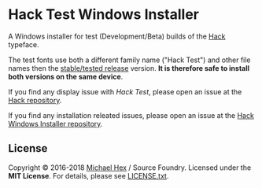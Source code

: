 # Hack Test Windows Installer

A Windows installer for test (Development/Beta) builds of the [Hack](https://github.com/source-foundry/Hack/) typeface.

The test fonts use both a different family name ("Hack Test") and other file names then the [stable/tested release](https://github.com/source-foundry/Hack-windows-installer) version. **It is therefore safe to install both versions on the same device**.

If you find any display issue with *Hack Test*, please open an issue at the [Hack repository](https://github.com/source-foundry/Hack/).

If you find any installation releated issues, please open an issue at the [Hack Windows Installer repository](https://github.com/source-foundry/Hack-windows-installer/issues).




## License
Copyright © 2016-2018 [Michael Hex](http://www.texhex.info/) / Source Foundry. Licensed under the **MIT License**. For details, please see [LICENSE.txt](https://github.com/source-foundry/Hack-test-win-installer/blob/master/LICENSE.txt).

